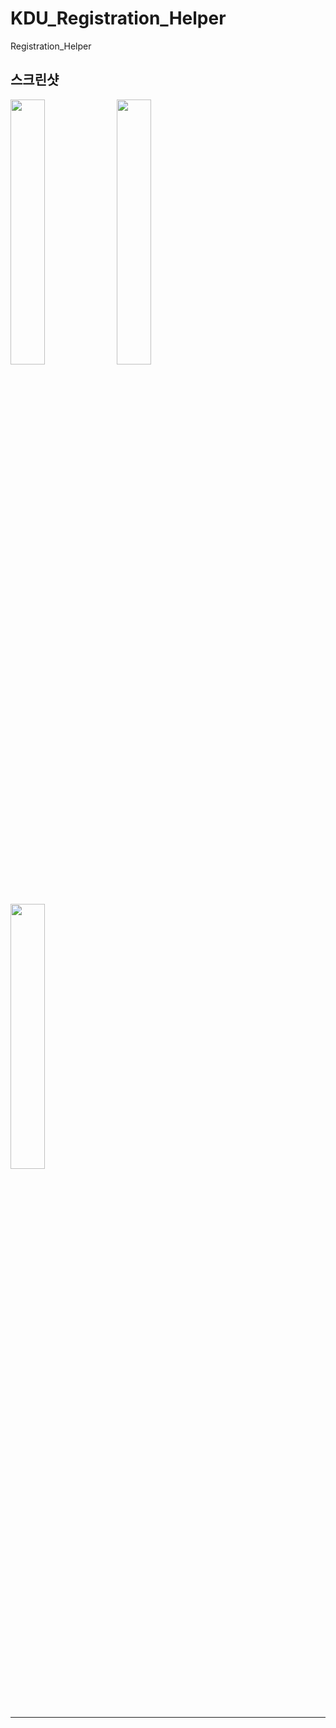 # KDU_Registration_Helper
Registration_Helper

**스크린샷**
---
<img src="./image/1.jpg" width="33%"/> 
<img src="./image/2.jpg" width="33%"/> 
<img src="./image/3.jpg" width="33%"/>  
<hr/>
